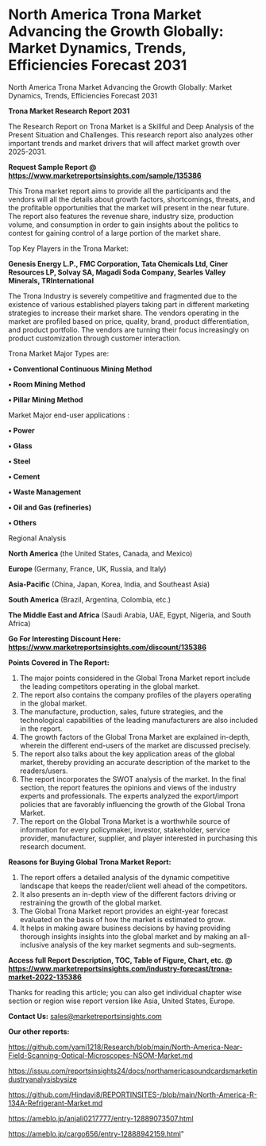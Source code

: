 # North America Trona Market Advancing the Growth Globally: Market Dynamics, Trends, Efficiencies Forecast 2031
North America Trona Market Advancing the Growth Globally: Market Dynamics, Trends, Efficiencies Forecast 2031

<strong>Trona Market Research Report 2031</strong>

The Research Report on Trona Market is a Skillful and Deep Analysis of the Present Situation and Challenges. This research report also analyzes other important trends and market drivers that will affect market growth over 2025-2031.

<strong>Request Sample Report @ <a href=https://www.marketreportsinsights.com/sample/135386>https://www.marketreportsinsights.com/sample/135386</a></strong>

This Trona market report aims to provide all the participants and the vendors will all the details about growth factors, shortcomings, threats, and the profitable opportunities that the market will present in the near future. The report also features the revenue share, industry size, production volume, and consumption in order to gain insights about the politics to contest for gaining control of a large portion of the market share.

Top Key Players in the Trona Market:

<strong>Genesis Energy L.P., FMC Corporation, Tata Chemicals Ltd, Ciner Resources LP, Solvay SA, Magadi Soda Company, Searles Valley Minerals, TRInternational</strong>

The Trona Industry is severely competitive and fragmented due to the existence of various established players taking part in different marketing strategies to increase their market share. The vendors operating in the market are profiled based on price, quality, brand, product differentiation, and product portfolio. The vendors are turning their focus increasingly on product customization through customer interaction.

Trona Market Major Types are:

<strong>• Conventional Continuous Mining Method

• Room Mining Method

• Pillar Mining Method</strong>

Market Major end-user applications :

<strong>• Power

• Glass

• Steel

• Cement

• Waste Management

• Oil and Gas (refineries)

• Others</strong>

Regional Analysis

</u><strong><b>North America</b></strong> (the United States, Canada, and Mexico)

<strong><b>Europe </b></strong>(Germany, France, UK, Russia, and Italy)

<strong><b>Asia-Pacific</b></strong> (China, Japan, Korea, India, and Southeast Asia)

<strong><b>South America</b></strong> (Brazil, Argentina, Colombia, etc.)

<strong><b>The Middle East and Africa</b></strong> (Saudi Arabia, UAE, Egypt, Nigeria, and South Africa)

<strong>Go For Interesting Discount Here: <a href=https://www.marketreportsinsights.com/discount/135386>https://www.marketreportsinsights.com/discount/135386</a></strong>

<strong>Points Covered in The Report:</strong>
<ol>
  <li>The major points considered in the Global Trona Market report include the leading competitors operating in the global market.</li>
  <li>The report also contains the company profiles of the players operating in the global market.</li>
  <li>The manufacture, production, sales, future strategies, and the technological capabilities of the leading manufacturers are also included in the report.</li>
  <li>The growth factors of the Global Trona Market are explained in-depth, wherein the different end-users of the market are discussed precisely.</li>
  <li>The report also talks about the key application areas of the global market, thereby providing an accurate description of the market to the readers/users.</li>
  <li>The report incorporates the SWOT analysis of the market. In the final section, the report features the opinions and views of the industry experts and professionals. The experts analyzed the export/import policies that are favorably influencing the growth of the Global Trona Market.</li>
  <li>The report on the Global Trona Market is a worthwhile source of information for every policymaker, investor, stakeholder, service provider, manufacturer, supplier, and player interested in purchasing this research document.</li>
</ol>
<strong>Reasons for Buying Global Trona Market Report:</strong>

<ol>
  <li>The report offers a detailed analysis of the dynamic competitive landscape that keeps the reader/client well ahead of the competitors.</li>
  <li>It also presents an in-depth view of the different factors driving or restraining the growth of the global market.</li>
  <li>The Global Trona Market report provides an eight-year forecast evaluated on the basis of how the market is estimated to grow.</li>
  <li>It helps in making aware business decisions by having providing thorough insights insights into the global market and by making an all-inclusive analysis of the key market segments and sub-segments.</li>
</ol>
<strong>Access full Report Description, TOC, Table of Figure, Chart, etc. @ <a href=https://www.marketreportsinsights.com/industry-forecast/trona-market-2022-135386>https://www.marketreportsinsights.com/industry-forecast/trona-market-2022-135386</a></strong>


Thanks for reading this article; you can also get individual chapter wise section or region wise report version like Asia, United States, Europe.

<strong>Contact Us:</strong>
sales@marketreportsinsights.com

<strong>Our other reports:</strong>

<a href=https://github.com/yami1218/Research/blob/main/North-America-Near-Field-Scanning-Optical-Microscopes-NSOM-Market.md>https://github.com/yami1218/Research/blob/main/North-America-Near-Field-Scanning-Optical-Microscopes-NSOM-Market.md</a>

<a href=https://issuu.com/reportsinsights24/docs/northamericasoundcardsmarketindustryanalysisbysize>https://issuu.com/reportsinsights24/docs/northamericasoundcardsmarketindustryanalysisbysize</a>

<a href=https://github.com/Hindavi8/REPORTINSITES-/blob/main/North-America-R-134A-Refrigerant-Market.md>https://github.com/Hindavi8/REPORTINSITES-/blob/main/North-America-R-134A-Refrigerant-Market.md</a>

<a href=https://ameblo.jp/anjali0217777/entry-12889073507.html>https://ameblo.jp/anjali0217777/entry-12889073507.html</a>

<a href=https://ameblo.jp/cargo656/entry-12888942159.html>https://ameblo.jp/cargo656/entry-12888942159.html</a>"
